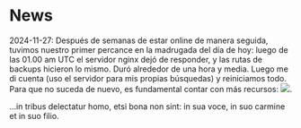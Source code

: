 # News

2024-11-27: Después de semanas de estar online de manera seguida, tuvimos nuestro primer percance en la madrugada del día de hoy: luego de las 01.00 am UTC el servidor nginx dejó de responder, y las rutas de backups hicieron lo mismo. Duró alrededor de una hora y media. Luego me di cuenta (uso el servidor para mis propias búsquedas) y reiniciamos todo.  Para que no suceda de nuevo, es fundamental contar con más recursos: [![](https://img.shields.io/badge/buyme_a-life-red)](https://buymeacoffee.com/isvillalba).

...in tribus delectatur homo, etsi bona non sint: in sua voce, in suo carmine et in suo filio.


